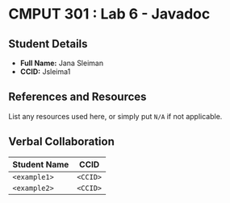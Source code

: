 # CMPUT 301 : Lab 6 - Javadoc

## Student Details

- **Full Name:** Jana Sleiman
- **CCID:** Jsleima1

## References and Resources

List any resources used here, or simply put `N/A` if not applicable.

## Verbal Collaboration

| Student Name | CCID     |
| ------------ | -------- |
| `<example1>` | `<CCID>` |
| `<example2>` | `<CCID>` |